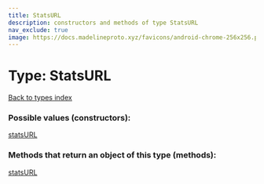 ```yaml
---
title: StatsURL
description: constructors and methods of type StatsURL
nav_exclude: true
image: https://docs.madelineproto.xyz/favicons/android-chrome-256x256.png
---
```

# Type: StatsURL
[Back to types index](index.md)



### Possible values (constructors):

[statsURL](/API_docs/constructors/statsURL.md)  



### Methods that return an object of this type (methods):



[statsURL](/API_docs/constructors/statsURL.md)  

